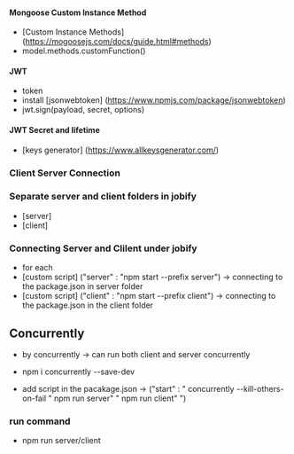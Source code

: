 #### Mongoose Custom Instance Method

- [Custom Instance Methods] (https://mogoosejs.com/docs/guide.html#methods)
- model.methods.customFunction()

#### JWT

- token
- install [jsonwebtoken] (https://www.npmjs.com/package/jsonwebtoken)
- jwt.sign(payload, secret, options)

#### JWT Secret and lifetime

- [keys generator] (https://www.allkeysgenerator.com/)

### Client Server Connection

### Separate server and client folders in jobify

- [server]
- [client]

### Connecting Server and Clilent under jobify

- for each
- [custom script] ("server" : "npm start --prefix server") -> connecting to the package.json in server folder
- [custom script] ("client" : "npm start --prefix client") -> connecting to the package.json in the client folder

## Concurrently

- by concurrently -> can run both client and server concurrently
- npm i concurrently --save-dev

- add script in the pacakage.json
  -> ("start" : " concurrently --kill-others-on-fail \" npm run server\" \" npm run client\" ")

### run command

- npm run server/client
